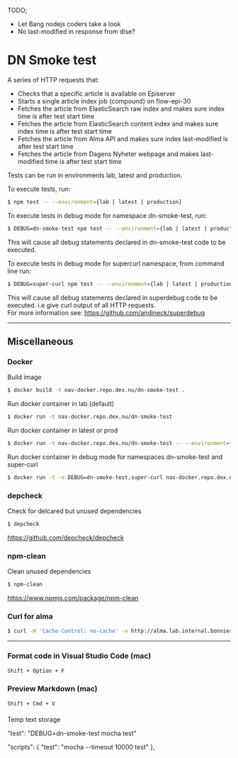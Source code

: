 TODO;
- Let Bang nodejs coders take a look
- No last-modified in response from dise?

# DN Smoke test
A series of HTTP requests that:  
- Checks that a specific article is available on Episerver
- Starts a single article index job (compound) on flow-epi-30
-  Fetches the article from ElasticSearch raw index and makes sure index time is after test start time
-  Fetches the article from ElasticSearch content index and makes sure index time is after test start time
-  Fetches the article from Alma API and makes sure index last-modified is after test start time
-  Fetches the article from Dagens Nyheter webpage and makes last-modified time is after test start time  

Tests can be run in environments lab, latest and production.

To execute tests, run:
```sh
$ npm test -- --environment={lab | latest | production}
```  

To execute tests in debug mode for namespace dn-smoke-test, run:
```sh
$ DEBUG=dn-smoke-test npm test -- --environment={lab | latest | production}
```  
This will cause all debug statements declared in dn-smoke-test code to be executed.  

To execute tests in debug mode for supercurl namespace, from command line run:
```sh
$ DEBUG=super-curl npm test -- --environment={lab | latest | production}
```
This will cause all debug statements declared in superdebug code to be executed.
i.e give curl output of all HTTP requests.   
For more information see: https://github.com/andineck/superdebug

---

## Miscellaneous

### Docker
Build image
```sh
$ docker build -t nav-docker.repo.dex.nu/dn-smoke-test .
```  
Run docker container in lab (default)
```sh
$ docker run -t nav-docker.repo.dex.nu/dn-smoke-test
```

Run docker container in latest or prod
```sh
$ docker run -t nav-docker.repo.dex.nu/dn-smoke-test -- --environment={latest | prod}
```

Run docker container in debug mode for namespaces dn-smoke-test and super-curl
```sh
$ docker run -t -e DEBUG=dn-smoke-test,super-curl nav-docker.repo.dex.nu/dn-smoke-test
```

### depcheck  
Check for delcared but unused dependencies  
```sh
$ depcheck
```
https://github.com/depcheck/depcheck  


### npm-clean  
Clean unused dependencies  
```sh
$ npm-clean
```
https://www.npmjs.com/package/npm-clean  

### Curl for alma
```sh
$ curl -H 'Cache-Control: no-cache' -v http://alma.lab.internal.bonnier.news/content/nyheter/sverige/varning-for-sno-och-halka-i-hela-landet/ | grep Last-Modified
```

---

### Format code in Visual Studio Code (mac)
```sh
Shift + Option + F
```

### Preview Markdown (mac)
```sh
Shift + Cmd + V
```

####
Temp text storage

"test": "DEBUG=dn-smoke-test mocha test"

  "scripts": {
    "test": "mocha --timeout 10000 test"
  },

